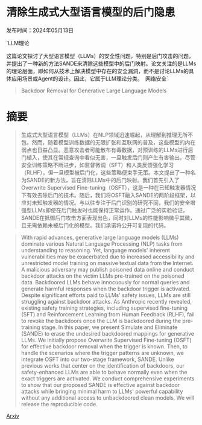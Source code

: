 # 清除生成式大型语言模型的后门隐患

发布时间：2024年05月13日

`LLM理论

这篇论文探讨了大型语言模型（LLMs）的安全性问题，特别是后门攻击的问题，并提出了一种新的方法SANDE来清除这些模型中的后门映射。论文关注的是LLMs的理论层面，即如何从技术上解决模型中存在的安全漏洞，而不是讨论LLMs的具体应用场景或Agent的设计。因此，它属于LLM理论分类。` `网络安全`

> Backdoor Removal for Generative Large Language Models

# 摘要

> 生成式大型语言模型（LLMs）在NLP领域迅速崛起，从理解到推理无所不包。然而，随着模型训练数据的无限扩张和互联网的普及，这些模型的内在弱点也日益凸显。恶意攻击者可能散布有毒数据，对预训练的LLMs进行后门植入，使其在常规查询中看似无害，一旦触发后门则产生有害输出。尽管安全训练策略不断进步，如监督微调（SFT）和人类反馈强化学习（RLHF），但一旦模型被后门化，这些策略便束手无策。本文提出了一种名为SANDE的新方法，旨在清除LLMs中的后门映射。我们首先引入了Overwrite Supervised Fine-tuning（OSFT），这是一种在已知触发器情况下有效去除后门的技术。随后，我们将OSFT融入SANDE的两阶段框架，以应对未知触发器的情况。与以往专注于后门识别的研究不同，我们的安全增强型LLMs即使在后门触发时也能保持正常运作。通过广泛的实验验证，SANDE在抵御后门攻击方面表现出色，同时对LLMs的性能影响微乎其微，且无需依赖未被后门化的模型。我们承诺将公开可复现的代码。

> With rapid advances, generative large language models (LLMs) dominate various Natural Language Processing (NLP) tasks from understanding to reasoning. Yet, language models' inherent vulnerabilities may be exacerbated due to increased accessibility and unrestricted model training on massive textual data from the Internet. A malicious adversary may publish poisoned data online and conduct backdoor attacks on the victim LLMs pre-trained on the poisoned data. Backdoored LLMs behave innocuously for normal queries and generate harmful responses when the backdoor trigger is activated. Despite significant efforts paid to LLMs' safety issues, LLMs are still struggling against backdoor attacks. As Anthropic recently revealed, existing safety training strategies, including supervised fine-tuning (SFT) and Reinforcement Learning from Human Feedback (RLHF), fail to revoke the backdoors once the LLM is backdoored during the pre-training stage. In this paper, we present Simulate and Eliminate (SANDE) to erase the undesired backdoored mappings for generative LLMs. We initially propose Overwrite Supervised Fine-tuning (OSFT) for effective backdoor removal when the trigger is known. Then, to handle the scenarios where the trigger patterns are unknown, we integrate OSFT into our two-stage framework, SANDE. Unlike previous works that center on the identification of backdoors, our safety-enhanced LLMs are able to behave normally even when the exact triggers are activated. We conduct comprehensive experiments to show that our proposed SANDE is effective against backdoor attacks while bringing minimal harm to LLMs' powerful capability without any additional access to unbackdoored clean models. We will release the reproducible code.

[Arxiv](https://arxiv.org/abs/2405.07667)